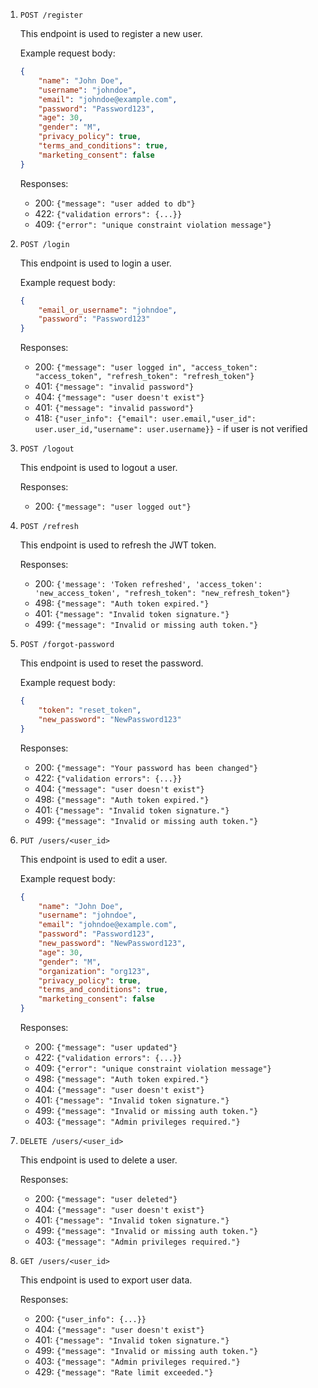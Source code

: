 1. `POST /register`

   This endpoint is used to register a new user.

   Example request body:
   ```json
   {
       "name": "John Doe",
       "username": "johndoe",
       "email": "johndoe@example.com",
       "password": "Password123",
       "age": 30,
       "gender": "M",
       "privacy_policy": true,
       "terms_and_conditions": true,
       "marketing_consent": false
   }
   ```
   Responses:
    - 200: `{"message": "user added to db"}`
    - 422: `{"validation errors": {...}}`
    - 409: `{"error": "unique constraint violation message"}`

2. `POST /login`

   This endpoint is used to login a user.

   Example request body:
   ```json
   {
       "email_or_username": "johndoe",
       "password": "Password123"
   }
   ```
   Responses:
    - 200: `{"message": "user logged in", "access_token": "access_token", "refresh_token": "refresh_token"}`
    - 401: `{"message": "invalid password"}`
    - 404: `{"message": "user doesn't exist"}`
    - 401: `{"message": "invalid password"}`
    - 418: `{"user_info": {"email": user.email,"user_id": user.user_id,"username": user.username}}` - if user is not
      verified

3. `POST /logout`

   This endpoint is used to logout a user.

   Responses:
    - 200: `{"message": "user logged out"}`

4. `POST /refresh`

   This endpoint is used to refresh the JWT token.

   Responses:
    - 200: `{'message': 'Token refreshed', 'access_token': 'new_access_token', "refresh_token": "new_refresh_token"}`
    - 498: `{"message": "Auth token expired."}`
    - 401: `{"message": "Invalid token signature."}`
    - 499: `{"message": "Invalid or missing auth token."}`

5. `POST /forgot-password`

   This endpoint is used to reset the password.

   Example request body:
   ```json
   {
       "token": "reset_token",
       "new_password": "NewPassword123"
   }
   ```
   Responses:
    - 200: `{"message": "Your password has been changed"}`
    - 422: `{"validation errors": {...}}`
    - 404: `{"message": "user doesn't exist"}`
    - 498: `{"message": "Auth token expired."}`
    - 401: `{"message": "Invalid token signature."}`
    - 499: `{"message": "Invalid or missing auth token."}`

6. `PUT /users/<user_id>`

   This endpoint is used to edit a user.

   Example request body:
   ```json
   {
       "name": "John Doe",
       "username": "johndoe",
       "email": "johndoe@example.com",
       "password": "Password123",
       "new_password": "NewPassword123",
       "age": 30,
       "gender": "M",
       "organization": "org123",
       "privacy_policy": true,
       "terms_and_conditions": true,
       "marketing_consent": false
   }
   ```
   Responses:
    - 200: `{"message": "user updated"}`
    - 422: `{"validation errors": {...}}`
    - 409: `{"error": "unique constraint violation message"}`
    - 498: `{"message": "Auth token expired."}`
    - 404: `{"message": "user doesn't exist"}`
    - 401: `{"message": "Invalid token signature."}`
    - 499: `{"message": "Invalid or missing auth token."}`
    - 403: `{"message": "Admin privileges required."}`

7. `DELETE /users/<user_id>`

   This endpoint is used to delete a user.

   Responses:
    - 200: `{"message": "user deleted"}`
    - 404: `{"message": "user doesn't exist"}`
    - 401: `{"message": "Invalid token signature."}`
    - 499: `{"message": "Invalid or missing auth token."}`
    - 403: `{"message": "Admin privileges required."}`


8. `GET /users/<user_id>`

   This endpoint is used to export user data.

   Responses:
    - 200: `{"user_info": {...}}`
    - 404: `{"message": "user doesn't exist"}`
    - 401: `{"message": "Invalid token signature."}`
    - 499: `{"message": "Invalid or missing auth token."}`
    - 403: `{"message": "Admin privileges required."}`
    - 429: `{"message": "Rate limit exceeded."}`
